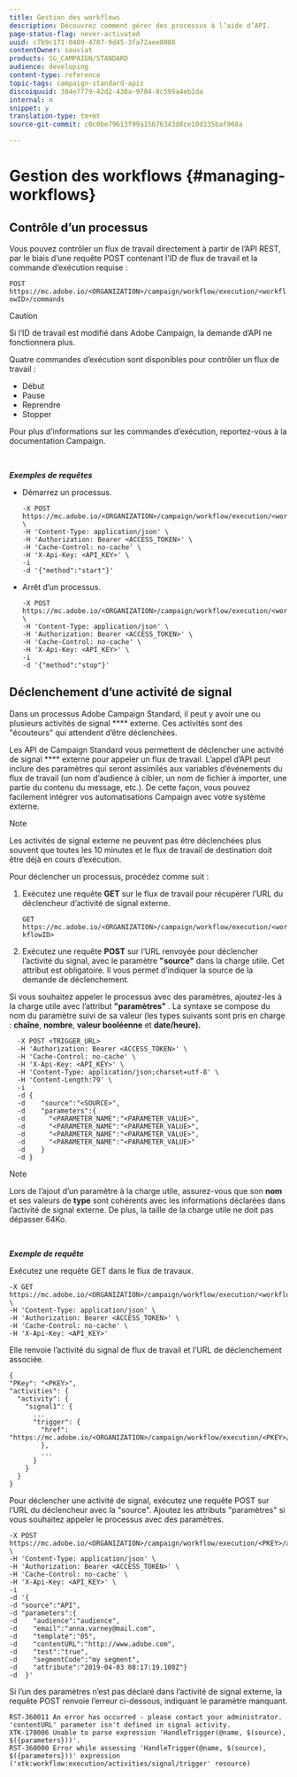 ```yaml
---
title: Gestion des workflows
description: Découvrez comment gérer des processus à l’aide d’API.
page-status-flag: never-activated
uuid: c7b9c171-0409-4707-9d45-3fa72aee8008
contentOwner: sauviat
products: SG_CAMPAIGN/STANDARD
audience: developing
content-type: reference
topic-tags: campaign-standard-apis
discoiquuid: 304e7779-42d2-430a-9704-8c599a4eb1da
internal: n
snippet: y
translation-type: tm+mt
source-git-commit: c0c0be79613f99a15676343d8ce10d335baf968a

---
```



# Gestion des workflows {#managing-workflows}

## Contrôle d’un processus

Vous pouvez contrôler un flux de travail directement à partir de l’API REST, par le biais d’une requête POST contenant l’ID de flux de travail et la commande d’exécution requise :

`POST https://mc.adobe.io/<ORGANIZATION>/campaign/workflow/execution/<workflowID>/commands`

>[!CAUTION]
>
>Si l’ID de travail est modifié dans Adobe Campaign, la demande d’API ne fonctionnera plus.

Quatre commandes d’exécution sont disponibles pour contrôler un flux de travail :

* Début
* Pause
* Reprendre
* Stopper

Pour plus d’informations sur les commandes d’exécution, reportez-vous à la documentation [](https://helpx.adobe.com/campaign/standard/automating/using/executing-a-workflow.html)Campaign.

<br/>

***Exemples de requêtes***

* Démarrez un processus.

   ```
   -X POST https://mc.adobe.io/<ORGANIZATION>/campaign/workflow/execution/<workflowID>/commands \
   -H 'Content-Type: application/json' \
   -H 'Authorization: Bearer <ACCESS_TOKEN>' \
   -H 'Cache-Control: no-cache' \
   -H 'X-Api-Key: <API_KEY>' \
   -i
   -d '{"method":"start"}'
   ```

   <!-- + réponse -->

* Arrêt d’un processus.

   ```
   -X POST https://mc.adobe.io/<ORGANIZATION>/campaign/workflow/execution/<workflowID>/commands \
   -H 'Content-Type: application/json' \
   -H 'Authorization: Bearer <ACCESS_TOKEN>' \
   -H 'Cache-Control: no-cache' \
   -H 'X-Api-Key: <API_KEY>' \
   -i
   -d '{"method":"stop"}'
   ```

   <!-- + réponse -->

## Déclenchement d’une activité de signal

Dans un processus Adobe Campaign Standard, il peut y avoir une ou plusieurs activités de signal **** externe. Ces activités sont des "écouteurs" qui attendent d’être déclenchées.

Les API de Campaign Standard vous permettent de déclencher une activité de signal **** externe pour appeler un flux de travail. L’appel d’API peut inclure des paramètres qui seront assimilés aux variables d’événements du flux de travail (un nom d’audience à cibler, un nom de fichier à importer, une partie du contenu du message, etc.). De cette façon, vous pouvez facilement intégrer vos automatisations Campaign avec votre système externe.

>[!NOTE]
>
>Les activités de signal externe ne peuvent pas être déclenchées plus souvent que toutes les 10 minutes et le flux de travail de destination doit être déjà en cours d’exécution.

Pour déclencher un processus, procédez comme suit :

1. Exécutez une requête **GET** sur le flux de travail pour récupérer l’URL du déclencheur d’activité de signal externe.

   `GET https://mc.adobe.io/<ORGANIZATION>/campaign/workflow/execution/<workflowID>`

1. Exécutez une requête **POST** sur l’URL renvoyée pour déclencher l’activité du signal, avec le paramètre **"source"** dans la charge utile. Cet attribut est obligatoire. Il vous permet d’indiquer la source de la demande de déclenchement.

Si vous souhaitez appeler le processus avec des paramètres, ajoutez-les à la charge utile avec l’attribut **"paramètres"** . La syntaxe se compose du nom du paramètre suivi de sa valeur (les types suivants sont pris en charge : **chaîne**, **nombre**, **valeur booléenne** et **date/heure).**

```
  -X POST <TRIGGER_URL>
  -H 'Authorization: Bearer <ACCESS_TOKEN>' \
  -H 'Cache-Control: no-cache' \
  -H 'X-Api-Key: <API_KEY>' \
  -H 'Content-Type: application/json;charset=utf-8' \
  -H 'Content-Length:79' \
  -i
  -d {
  -d    "source":"<SOURCE>",
  -d    "parameters":{
  -d      "<PARAMETER_NAME":"<PARAMETER_VALUE>",
  -d      "<PARAMETER_NAME":"<PARAMETER_VALUE>",
  -d      "<PARAMETER_NAME":"<PARAMETER_VALUE>",  
  -d      "<PARAMETER_NAME":"<PARAMETER_VALUE>"
  -d    }
  -d }
```

>[!NOTE]
>
>Lors de l’ajout d’un paramètre à la charge utile, assurez-vous que son **nom** et ses valeurs de **type** sont cohérents avec les informations déclarées dans l’activité de signal externe. De plus, la taille de la charge utile ne doit pas dépasser 64Ko.

<br/>

***Exemple de requête***

Exécutez une requête GET dans le flux de travaux.

```
-X GET https://mc.adobe.io/<ORGANIZATION>/campaign/workflow/execution/<workflowID> \
-H 'Content-Type: application/json' \
-H 'Authorization: Bearer <ACCESS_TOKEN>' \
-H 'Cache-Control: no-cache' \
-H 'X-Api-Key: <API_KEY>'
```

Elle renvoie l’activité du signal de flux de travail et l’URL de déclenchement associée.

```
{
"PKey": "<PKEY>",
"activities": {
  "activity": {
    "signal1": {
      ...
      "trigger": {
        "href": "https://mc.adobe.io/<ORGANIZATION>/campaign/workflow/execution/<PKEY>/activities/activity/<PKEY>/trigger/"
        },
        ...
      }
    }
  }
}
```

Pour déclencher une activité de signal, exécutez une requête POST sur l’URL du déclencheur avec la "source". Ajoutez les attributs "paramètres" si vous souhaitez appeler le processus avec des paramètres.

```
-X POST https://mc.adobe.io/<ORGANIZATION>/campaign/workflow/execution/<PKEY>/activities/activity/<PKEY>/trigger \
-H 'Content-Type: application/json' \
-H 'Authorization: Bearer <ACCESS_TOKEN>' \
-H 'Cache-Control: no-cache' \
-H 'X-Api-Key: <API_KEY>' \
-i
-d '{
-d "source":"API",
-d "parameters":{
-d    "audience":"audience",
-d    "email":"anna.varney@mail.com",
-d    "template":"05",
-d    "contentURL":"http://www.adobe.com",
-d    "test":"true",
-d    "segmentCode":"my segment",
-d    "attribute":"2019-04-03 08:17:19.100Z"}
-d  }'
```

<!-- + réponse -->

Si l’un des paramètres n’est pas déclaré dans l’activité de signal externe, la requête POST renvoie l’erreur ci-dessous, indiquant le paramètre manquant.

```
RST-360011 An error has occurred - please contact your administrator.
'contentURL' parameter isn't defined in signal activity.
XTK-170006 Unable to parse expression 'HandleTrigger(@name, $(source), $({parameters}))'.
RST-360000 Error while assessing 'HandleTrigger(@name, $(source), $({parameters}))' expression ('xtk:workflow:execution/activities/signal/trigger' resource)
```
